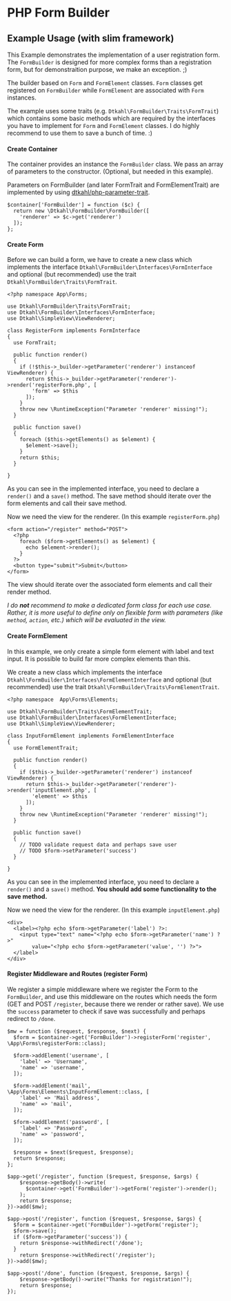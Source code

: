 # PHP Form Builder


## Example Usage (with slim framework)

This Example demonstrates the implementation of a user registration form. The `FormBuilder` is designed for more complex forms than a registration form, but for demonstraition purpose, we make an exception. ;)

The builder based on `Form` and `FormElement` classes. `Form` classes get registered on `FormBuilder` while `FormElement` are associated with `Form` instances.

The example uses some traits (e.g. `Dtkahl\FormBuilder\Traits\FormTrait`) which contains some basic methods which are required by the interfaces you have to implement for `Form` and `FormElement` classes. I do highly recommend to use them to save a bunch of time. :)


#### Create Container

The container provides an instance the `FormBuilder` class. We pass an array of parameters to the constructor. (Optional, but needed in this example).

Parameters on FormBuilder (and later FormTrait and FormElementTrait) are implemented by using [dtkahl/php-parameter-trait](https://github.com/dtkahl/php-parameter-trait).

    $container['FormBuilder'] = function ($c) {
      return new \Dtkahl\FormBuilder\FormBuilder([
        'renderer' => $c->get('renderer')
      ]);
    };


#### Create Form

Before we can build a form, we have to create a new class which implements the interface `Dtkahl\FormBuilder\Interfaces\FormInterface` and optional (but recommended) use the trait `Dtkahl\FormBuilder\Traits\FormTrait`.

    <?php namespace App\Forms;
    
    use Dtkahl\FormBuilder\Traits\FormTrait;
    use Dtkahl\FormBuilder\Interfaces\FormInterface;
    use Dtkahl\SimpleView\ViewRenderer;
    
    class RegisterForm implements FormInterface
    {
      use FormTrait;
    
      public function render()
      {
        if (!$this->_builder->getParameter('renderer') instanceof ViewRenderer) {
          return $this->_builder->getParameter('renderer')->render('registerForm.php', [
            'form' => $this
          ]);
        }
        throw new \RuntimeException("Parameter 'renderer' missing!");
      }
      
      public function save()
      {
        foreach ($this->getElements() as $element) {
          $element->save();
        }
        return $this;
      }
    
    }

As you can see in the implemented interface, you need to declare a `render()` and a `save()` method. The save method should iterate over the form elements and call their save method.

Now we need the view for the renderer. (In this example `registerForm.php`)

    <form action="/register" method="POST">
      <?php
        foreach ($form->getElements() as $element) {
          echo $element->render();
        }
      ?>
      <button type="submit">Submit</button>
    </form>

The view should iterate over the associated form elements and call their render method.

*I do __not__ recommend to make a dedicated form class for each use case. Rather, it is more useful to define only on flexible form with parameters (like `method`, `action`, etc.)  which will be evaluated in the view.* 

#### Create FormElement

In this example, we only create a simple form element with label and text input. It is possible to build far more complex elements than this.

We create a new class which implements the interface `Dtkahl\FormBuilder\Interfaces\FormElementInterface` and optional (but recommended) use the trait `Dtkahl\FormBuilder\Traits\FormElementTrait`.

    <?php namespace  App\Forms\Elements;
    
    use Dtkahl\FormBuilder\Traits\FormElementTrait;
    use Dtkahl\FormBuilder\Interfaces\FormElementInterface;
    use Dtkahl\SimpleView\ViewRenderer;
    
    class InputFormElement implements FormElementInterface
    {
      use FormElementTrait;
    
      public function render()
      {
        if ($this->_builder->getParameter('renderer') instanceof ViewRenderer) {
          return $this->_builder->getParameter('renderer')->render('inputElement.php', [
            'element' => $this
          ]);
        }
        throw new \RuntimeException("Parameter 'renderer' missing!");
      }
    
      public function save()
      {
        // TODO validate request data and perhaps save user
        // TODO $form->setParameter('success')
      }
    
    }

As you can see in the implemented interface, you need to declare a `render()` and a `save()` method. **You should add some functionality to the save method.**

Now we need the view for the renderer. (In this example `inputElement.php`)

    <div>
      <label><?php echo $form->getParameter('label') ?>:
        <input type="text" name="<?php echo $form->getParameter('name') ?>" 
            value="<?php echo $form->getParameter('value', '') ?>">
      </label>
    </div>

#### Register Middleware and Routes (register Form)

We register a simple middleware where we register the Form to the `FormBuilder`, and use this middleware on the routes which needs the form (GET and POST `/register`, because there we render or rather save). We use the `success` parameter to check if save was successfully and perhaps redirect to `/done`. 

    $mw = function ($request, $response, $next) {
      $form = $container->get('FormBuilder')->registerForm('register', \App\Forms\registerForm::class);
      
      $form->addElement('username', [
        'label' => 'Username',
        'name' => 'username',
      ]);
      
      $form->addElement('mail', \App\Forms\Elements\InputFormElement::class, [
        'label' => 'Mail address',
        'name' => 'mail',
      ]);
      
      $form->addElement('password', [
        'label' => 'Password',
        'name' => 'password',
      ]);
      
      $response = $next($request, $response);
      return $response;
    };
    
    $app->get('/register', function ($request, $response, $args) {
    	$response->getBody()->write(
    	  $container->get('FormBuilder')->getForm('register')->render();
    	);
    	return $response;
    })->add($mw);
    
    $app->post('/register', function ($request, $response, $args) {
      $form = $container->get('FormBuilder')->getForm('register');
      $form->save();
      if ($form->getParameter('success')) {
        return $response->withRedirect('/done');
      }
    	return $response->withRedirect('/register');
    })->add($mw);
    
    $app->post('/done', function ($request, $response, $args) {
    	$response->getBody()->write("Thanks for registration!");
    	return $response;
    });
